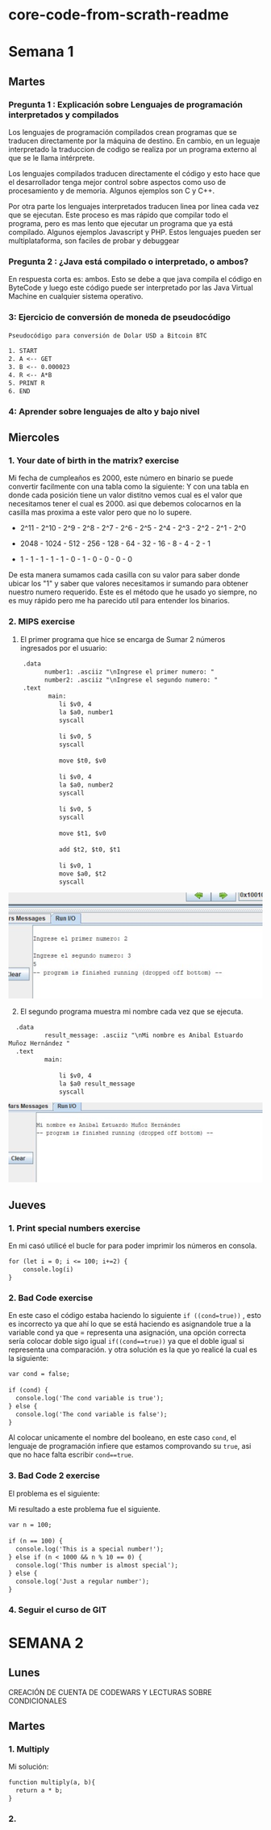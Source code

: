 # core-code-from-scrath-readme
# Semana 1
## Martes
### Pregunta 1 : Explicación sobre Lenguajes de programación interpretados y compilados

Los lenguajes de programación compilados crean programas que se traducen directamente por la máquina de destino. En cambio, en un leguaje interpretado la traduccion de codigo se realiza por un programa externo al que se le llama intérprete.

Los lenguajes compilados traducen directamente el código y esto hace que el desarrollador tenga mejor control sobre aspectos como uso de procesamiento y de memoria. Algunos ejemplos son C y C++.

Por otra parte los lenguajes interpretados traducen linea por linea cada vez que se ejecutan. Este proceso es mas rápido que compilar todo el programa, pero es mas lento que ejecutar un programa que ya está compilado. Algunos ejemplos Javascript y PHP. Estos lenguajes pueden ser multiplataforma, son faciles de probar y debuggear 

### Pregunta 2 : ¿Java está compilado o interpretado, o ambos?

En respuesta corta es: ambos. Esto se debe a que java compila el código en ByteCode y luego este código puede ser interpretado por las Java Virtual Machine en cualquier sistema operativo.

### 3: Ejercicio de conversión de moneda de pseudocódigo

`Pseudocódigo para conversión de Dolar USD a Bitcoin BTC`

```
1. START
2. A <-- GET
3. B <-- 0.000023
4. R <-- A*B
5. PRINT R
6. END 
```

### 4: Aprender sobre lenguajes de alto y bajo nivel

## Miercoles

### 1. Your date of birth in the matrix? exercise

Mi fecha de cumpleaños es 2000, este número en binario se puede convertir facilmente con una tabla como la siguiente: Y con una tabla en donde cada posición tiene un valor distitno vemos cual es el valor que necesitamos tener el cual es 2000. asi que debemos colocarnos en la casilla mas proxima a este valor pero que no lo supere.

 - 2^11 - 2^10 - 2^9 - 2^8 - 2^7 - 2^6 - 2^5 - 2^4 - 2^3 - 2^2 - 2^1 - 2^0
 - 2048 - 1024 - 512 - 256 - 128 - 64  - 32  - 16  - 8   - 4   - 2   - 1

 - 1 -  1  -  1  -  1  -  1  -  0  - 1   -  0  - 0   - 0   - 0
     
De esta manera sumamos cada casilla con su valor para saber donde ubicar los "1" y saber que valores necesitamos ir sumando para obtener nuestro numero requerido. Este es el método que he usado yo siempre, no es muy rápido pero me ha parecido util para entender los binarios.

### 2. MIPS exercise

1. El primer programa que hice se encarga de Sumar 2 números ingresados por el usuario:

```
    .data
	      number1: .asciiz "\nIngrese el primer numero: "
	      number2: .asciiz "\nIngrese el segundo numero: "
    .text
	       main:
              li $v0, 4
              la $a0, number1
              syscall

              li $v0, 5
              syscall

              move $t0, $v0

              li $v0, 4
              la $a0, number2
              syscall

              li $v0, 5
              syscall

              move $t1, $v0

              add $t2, $t0, $t1

              li $v0, 1
              move $a0, $t2
              syscall
```

![alt text](https://raw.githubusercontent.com/anibalmunoz/core-code-from-scrath-readme/main/Sesion%202/suma2numero.jpg)

2. El segundo programa muestra mi nombre cada vez que se ejecuta.
```
  .data
	      result_message: .asciiz "\nMi nombre es Anibal Estuardo Muñoz Hernández "
  .text
	      main:
             
              li $v0, 4
              la $a0 result_message
              syscall             

```

![alt text](https://raw.githubusercontent.com/anibalmunoz/core-code-from-scrath-readme/main/Sesion%202/minombre.jpg)

## Jueves
### 1. Print special numbers exercise

En mi casó utilicé el bucle for para poder imprimir los números en consola.

```
for (let i = 0; i <= 100; i+=2) {
    console.log(i)
}
```

### 2. Bad Code exercise

En este caso el código estaba haciendo lo siguiente `if ((cond=true))` , esto es incorrecto ya que ahí lo que se está haciendo es asignandole true a la variable cond ya que = representa una asignación, una opción correcta sería colocar doble sigo igual `if((cond==true))` ya que el doble igual si representa una comparación. y otra solución es la que yo realicé la cual es la siguiente:


```
var cond = false;

if (cond) {
  console.log('The cond variable is true');
} else {
  console.log('The cond variable is false');
}
```

Al colocar unicamente el nombre del booleano, en este caso `cond`, el lenguaje de programación infiere que estamos comprovando su `true`, asi que no hace falta escribir `cond==true`.

### 3. Bad Code 2 exercise

El problema es el siguiente: 

Mi resultado a este problema fue el siguiente.

```
var n = 100;

if (n == 100) {
  console.log('This is a special number!');
} else if (n < 1000 && n % 10 == 0) {
  console.log('This number is almost special');
} else {
  console.log('Just a regular number');
}
```

### 4.  Seguir el curso de GIT



# SEMANA 2

## Lunes

CREACIÓN DE CUENTA DE CODEWARS Y LECTURAS SOBRE CONDICIONALES

## Martes


### 1. Multiply

Mi solución:

```
function multiply(a, b){
  return a * b;
}
```

### 2. 
